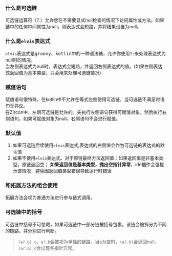 ### 什么是可选链

可选链运算符（?.）允许您在不需要显式null检查的情况下访问属性或方法。如果链中的任何中间属性为null，则表达式会短路，并将结果设置为null。

### 什么是`elvis`表达式

`elvis`表达式是<kbd>groovy</kbd>、<kbd>kotlin</kbd>中的一种语法糖，允许你使用`?:`来处理表达式为null时的情况。\
当左侧表达式为null时，表达式会短路，并返回右侧表达式的值。(如果左侧表达式返回值为基本类型，只会用来处理可选链情况)

### 赋值语句

赋值语句很特殊，在kotlin中不允许在等式左侧使用可选链，当可选链不满足时语句无异议。\
在Zircon中，左侧可选链是允许的。先执行左侧语句获得可赋值对象，然后执行右侧语句，如果可赋值对象为null，右侧语句不会进行赋值。

### 默认值

1. 如果可选链后续使用`elvis`表达式,表达式的右侧值会作为可选链的表达式的默认值
2. 如果不使用`elvis`表达式。对于原链最终方法返回值：如果返回值是非基本类型，原链返回空；
   **如果返回值是基本类型，抛出空指针异常**，ide插件会强提示该情况，避免因返回值类型错误导致运行时错误

### 和拓展方法的组合使用

拓展方法会视为普通方法进行参与链式调用。


### 可选链中的括号

可选链中括号不可忽略，如果可选链中一部分链被括号包裹，该链会被拆分为不同的链路，并分别进行判断。
> `(a?.b).c`，`a?.b`会被视为单独的链路，当a为空时，`(a?.b)`会返回null，`(a?.b).c`会出现空指针异常。
